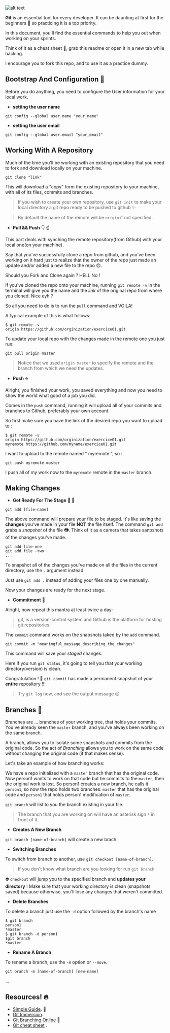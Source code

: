 
![alt text][logo]

[logo]: https://git-scm.com/images/logos/downloads/Git-Logo-1788C.png


**Git** is an essential tool for every developer. It can be daunting at first for the beginners :dizzy: so practicing it is a top priority.

In this document, you'll find the essential commands to help you out when working on your sprints.

Think of it as a cheat sheet :ledger:, grab this readme or open it in a new tab while hacking.

I encourage you to fork this repo, and to use it as a practice dummy.
<br>
## Bootstrap And Configuration :rocket:
Before you do anything, you need to configure the User information for your local work.
- **setting the user name**
```
git config --global user.name "your_name"
```
- **setting the user email**
```
git config --global user.email "your_email"
```
## Working With A Repository

Much of the time you'll be working with an existing repository that you need to fork and download locally on your machine.
```
git clone "link"
```
This will download a "copy" form the existing repository to your machine, with all of its files, commits and branches.
> If you wish to create your own repository, use `git init` to make your local directory a git repo ready to be pushed to github :sparkles:

> By default the name of the remote will be `origin` if not specified.

- **Pull && Push** :point_down: :point_up:

This part deals with synching the remote repository(from Github) with your local one(on your machine).

Say that you've successfully clone a repo from github, and you've been working on it hard just to realize that the owner of the repo just made an update and/or added a new file to the repo :angry:. 

Should you Fork and Clone again ? HELL No !

If you've cloned the repo onto your machine, running `git remote -v` in the terminal will give you the name and the *link* of the original repo from where you cloned. Nice eyh ?

So all you need to do is to run the `pull` command and VOILA!

A typical example of this is what follows:
```
$ git remote -v
origin https://github.com/orginization/exercice01.git

```
To update your local repo with the changes made in the remote one you just run:
```
git pull origin master
```
> Notice that we used `origin master` to specify the remote and the branch from which we need the updates.

- **Push** :airplane:

Alright, you finished your work, you saved everything and now you need to show the world what good of a job you did.

Comes in the `push` command, running it will upload all of your commits and branches to Github, preferably your own account.

So first make sure you have the link of the desired repo you want to upload to :
```
$ git remote -v
origin https://github.com/orginization/exercice01.git
myremote https://github.com/myname/exercice01.git
```
I want to upload to the remote named " myremote ", so :
```
git push myremote master
```
I push all of my work now to the `myremote` remote in the `master` branch.

## Making Changes

- **Get Ready For The Stage** :nail_care: :lipstick:

```
git add [file-name]
```
The above command will prepare your file to be staged. It's like saving the **changes** you've made in your file **NOT** the file itself. The command `git add` grabs a *snapshot* of the file :camera:. Think of it as a camera that takes sanpshots of the changes you've made.
``` 
git add file-one
git add file -two
...
```
To snapshot all of the changes you've made on all the files in the current directory, use the `.` argument instead.

Just use `git add .` instead of adding your files one by one manually.

Now your changes are ready for the next stage.

- **Commitment** :ring:

Alright, now repeat this mantra at least twice a day:

> git, is a version-control system and Github is the platform for hosting git repositories.

The `commit` command works on the snapshots taked by the `add` command.
```
git commit -m "meaningful_message_describing_the_changes"
```
This command will save your *staged* changes.

Here if you run `git status`, it's going to tell you that your working directory(version) is clean.

Congratulation ! :tada: `git commit` has made a permanent snapshot of your **entire** repository !!!

> Try `git log` now, and see the output message :wink:

## Branches :herb:

Branches are ... branches of your working tree, that holds your commits. You've already seen the `master` branch, and you've always been working on the same branch.

A branch, allows you to isolate some snapshots and commits from the original code. So the act of *Branching* allows you to work on the same code without changing the original code (if that makes sense).

Let's take an example of how branching works:

We have a repo initialized with a `master` branch that has the original code. Now person1 wants to work on that code but he commits to the `master`, then the original work is lost. So person1 creates a new branch, he calls it `person1`, so now the repo holds two branches: `master` that has the original code and `person1` that holds person1 modification of `master`.

`git branch` will list to you the branch existing in your file.
> The branch that you are working on will have an asterisk sign `*` in front of it.

- **Creates A New Branch**

`git branch [name-of-branch]` will create a new brach.

- **Switching Branches**

To switch from branch to another, use `git checkout [name-of-branch]`.
> If you don't know what branch are you looking for run `git branch`

:no_entry: `checkout` will jump you to the specified branch and **updates your directory** ! Make sure that your working directory is clean (snapshots saved) because otherwise, you'll lose any changes that weren't committed.

- **Delete Branches**

To delete a branch just use the `-d` option followed by the branch's name
```
$ git branch
person1
*master
$ git branch -d person1
$git branch
*master
```
- **Rename A Branch**

To rename a branch, use the `-m` option or `--move`.
```
git branch -m [name-of-branch] [new-name]
```

...

## Resources! :fire:

- [Simple Guide](https://rogerdudler.github.io/git-guide/). :closed_book:
- [Git Immersion](http://gitimmersion.com/).
- [Git Branching Online](https://learngitbranching.js.org/) :herb:
- [Git cheat sheet](https://www.atlassian.com/git/tutorials/atlassian-git-cheatsheet) .

